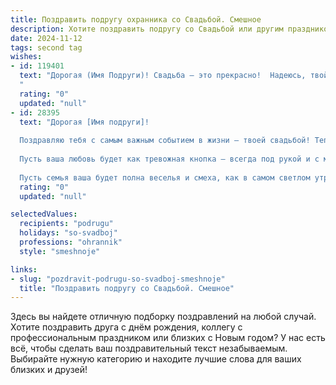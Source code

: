 ```yaml
---
title: Поздравить подругу охранника со Свадьбой. Смешное
description: Хотите поздравить подругу со Свадьбой или другим праздником? Наш ИИ создаст незабываемое поздравление, а вы обязательно выделитесь среди других.  
date: 2024-11-12
tags: second tag
wishes:
- id: 119401
  text: "Дорогая (Имя Подруги)! Свадьба – это прекрасно!  Надеюсь, твой новый муж  будет таким же  послушным, как и те, кого ты охраняла на работе.  Пусть ваша семейная жизнь будет  спокойной и счастливой, без  нужды в применении  спецсредств!  Горько!
  "
  rating: "0"
  updated: "null"
- id: 28395
  text: "Дорогая [Имя подруги]!
  
  Поздравляю тебя с самым важным событием в жизни — твоей свадьбой! Теперь ты не только охранник, но и охранница своего семейного счастья! Желаю твоему союзу быть такой же крепкой, как броня на твоей форме, и столь же надежной, как твоя служба — пусть ни один «преступник» в виде проблем не посмеет перейти границы вашего प्यार!
  
  Пусть ваша любовь будет как тревожная кнопка — всегда под рукой и с мгновенной реакцией на любые обстоятельства! А если кто-то вдруг попытается вас разлучить, помни, что ты уже в запасе имеешь самый мощный аргумент — охранника подряда!
  
  Пусть семья ваша будет полна веселья и смеха, как в самом светлом утреннем патруле! Поздравляю! 🎉❤️"
  rating: "0"
  updated: "null"

selectedValues:
  recipients: "podrugu"
  holidays: "so-svadboj"
  professions: "ohrannik"
  style: "smeshnoje"

links:
- slug: "pozdravit-podrugu-so-svadboj-smeshnoje"
  title: "Поздравить подругу со Свадьбой. Смешное"
---
```


Здесь вы найдете отличную подборку поздравлений на любой случай.
Хотите поздравить друга с днём рождения, коллегу с профессиональным праздником или близких с Новым годом? У нас есть всё, чтобы сделать ваш поздравительный текст незабываемым. Выбирайте нужную категорию и находите лучшие слова для ваших близких и друзей!
